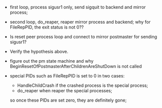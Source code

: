 * first loop, process sigusr1 only, send sigquit to backend and mirror process;
* second loop, do_reaper, reaper mirror process and backend; why for FileRepPID,
	the exit status is not 0??
* Is reset peer process loop and connect to mirror postmaster for sending 
	sigusr1?

* Verify the hypothesis above.
* figure out the pm state machine and why BeginResetOfPostmasterAfterChildrenAreShutDown
	is not called

* special PIDs such as FileRepPID is set to 0 in two cases:
	* HandleChildCrash if the crashed process is the special process;
	* do_reaper when reaper the special processes;

	so once these PIDs are set zero, they are definitely gone;
